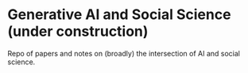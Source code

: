 # Generative AI and Social Science (under construction)

Repo of papers and notes on (broadly) the intersection of AI and social science.